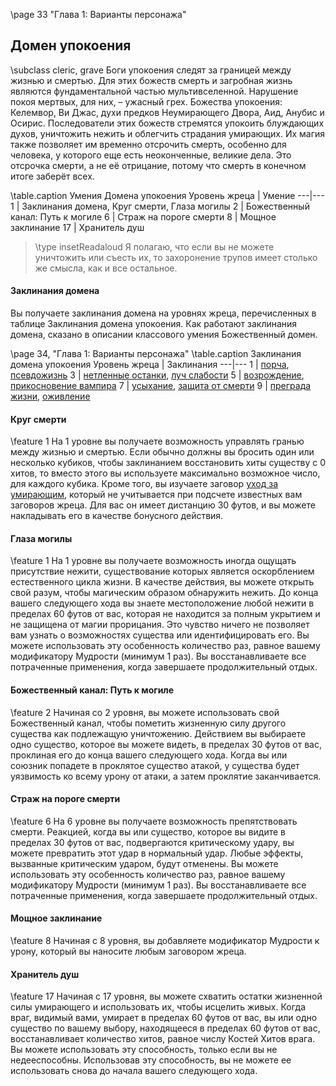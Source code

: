 <!-- TODO: Formatting -->
\page 33 "Глава 1: Варианты персонажа"
## Домен упокоения
\subclass cleric, grave
Боги упокоения следят за границей между жизнью и смертью. Для этих божеств смерть и загробная жизнь являются фундаментальной частью мультивселенной. Нарушение покоя мертвых, для них, – ужасный грех. Божества упокоения: Келемвор, Ви Джас, духи предков Неумирающего Двора, Аид, Анубис и Осирис. Последователи этих божеств стремятся упокоить блуждающих духов, уничтожить нежить и облегчить страдания умирающих. Их магия также позволяет им временно отсрочить смерть, особенно для человека, у которого еще есть неоконченные, великие дела.
Это отсрочка смерти, а не её отрицание, потому что смерть в конечном итоге заберёт всех.

\table.caption Умения Домена упокоения
Уровень жреца | Умение
---|---
1 | Заклинания домена, Круг смерти, Глаза могилы
2 | Божественный канал: Путь к могиле
6 | Страж на пороге смерти
8 | Мощное заклинание
17 | Хранитель душ

> \type insetReadaloud
> Я полагаю, что если вы не можете уничтожить или съесть их, то захоронение трупов имеет столько же смысла, как и все остальное.

#### Заклинания домена
Вы получаете заклинания домена на уровнях жреца, перечисленных в таблице Заклинания домена упокоения. Как работают заклинания домена, сказано в описании классового умения Божественный домен.

\page 34, "Глава 1: Варианты персонажа"
\table.caption Заклинания домена упокоения
Уровень жреца | Заклинания
---|---
1 | [порча](spell.bane), [псевдожизнь](spell.false_life)
3 | [нетленные останки](spell.gentle_repose), [луч слабости](spell.ray_of_enfeeblement)
5 | [возрождение](spell.revivify), [прикосновение вампира](spell.vampiric_touch)
7 | [усыхание](spell.blight), [защита от смерти](spell.death_ward)
9 | [преграда жизни](spell.antilife_shell), [оживление](spell.raise_dead)

#### Круг смерти
\feature 1
На 1 уровне вы получаете возможность управлять гранью между жизнью и смертью. Если обычно должны вы бросить один или несколько кубиков, чтобы заклинанием восстановить хиты существу с 0 хитов, то вместо этого вы используете максимально возможное число, для каждого кубика.
Кроме того, вы изучаете заговор [уход за умирающим](spell.spare_the_dying), который не учитывается при подсчете известных вам заговоров жреца. Для вас он имеет дистанцию 30 футов, и вы можете накладывать его в качестве бонусного действия.
#### Глаза могилы
\feature 1
На 1 уровне вы получаете возможность иногда ощущать присутствие нежити, существование которых является оскорблением естественного цикла жизни.
В качестве действия, вы можете открыть свой разум, чтобы магическим образом обнаружить нежить. До конца вашего следующего хода вы знаете местоположение любой нежити в пределах 60 футов от вас, которая не находится за полным укрытием и не защищена от магии прорицания. Это чувство ничего не позволяет вам узнать о возможностях существа или идентифицировать его.
Вы можете использовать эту особенность количество раз, равное вашему модификатору Мудрости
(минимум 1 раз). Вы восстанавливаете все потраченные применения, когда завершаете продолжительный отдых.
#### Божественный канал: Путь к могиле
\feature 2
Начиная со 2 уровня, вы можете использовать свой
Божественный канал, чтобы пометить жизненную силу другого существа как подлежащую уничтожению.
Действием вы выбираете одно существо, которое вы можете видеть, в пределах 30 футов от вас, проклиная его до конца вашего следующего хода. Когда вы или союзник попадете в проклятое существо атакой, у существа будет уязвимость ко всему урону от атаки, а затем проклятие заканчивается.
#### Страж на пороге смерти
\feature 6
На 6 уровне вы получаете возможность препятствовать смерти. Реакцией, когда вы или существо, которое вы видите в пределах 30 футов от вас, подвергаются критическому удару, вы можете превратить этот удар в нормальный удар. Любые эффекты, вызванные критическим ударом, будут отменены.
Вы можете использовать эту особенность количество раз, равное вашему модификатору Мудрости
(минимум 1 раз). Вы восстанавливаете все потраченные применения, когда завершаете продолжительный отдых.
#### Мощное заклинание
\feature 8
Начиная с 8 уровня, вы добавляете модификатор
Мудрости к урону, который вы наносите любым заговором жреца.
#### Хранитель душ
\feature 17
Начиная с 17 уровня, вы можете схватить остатки жизненной силы умирающего и использовать их, чтобы исцелить живых. Когда враг, видимый вами, умирает в пределах 60 футов от вас, вы или одно существо по вашему выбору, находящееся в пределах
60 футов от вас, восстанавливает количество хитов, равное числу Костей Хитов врага. Вы можете использовать эту способность, только если вы не недееспособны. Использовав эту способность, вы не можете ее использовать снова до начала вашего следующего хода.
